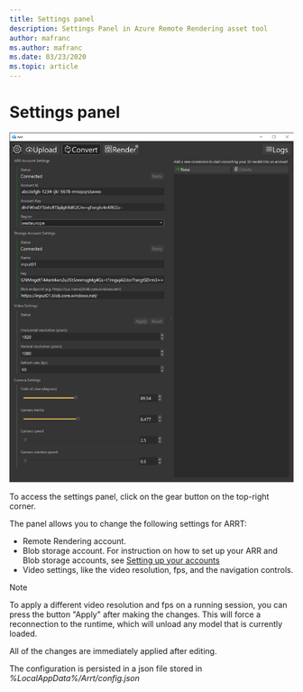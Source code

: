 ```yaml
---
title: Settings panel
description: Settings Panel in Azure Remote Rendering asset tool
author: mafranc
ms.author: mafranc
ms.date: 03/23/2020
ms.topic: article
---
```


# Settings panel

![Settings panel](media/settings.png)

To access the settings panel, click on the gear button on the top-right corner.

The panel allows you to change the following settings for ARRT:

* Remote Rendering account.
* Blob storage account. For instruction on how to set up your ARR and Blob storage accounts, see [Setting up your accounts](index.md#setting-up-your-accounts)
* Video settings, like the video resolution, fps, and the navigation controls.

> [!NOTE]
> To apply a different video resolution and fps on a running session, you can press the button "Apply" after making the changes. This will force a reconnection to the runtime, which will unload any model that is currently loaded.

All of the changes are immediately applied after editing.

The configuration is persisted in a json file stored in *%LocalAppData%/Arrt/config.json*

